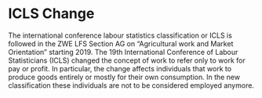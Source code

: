 # ICLS Change

The international conference labour statistics classification or ICLS is followed in the ZWE LFS Section AG on “Agricultural work and Market Orientation”  starting 2019. The 19th International Conference of Labour Statisticians (ICLS) changed the concept of work to refer only to work for pay or profit. In particular, the change affects individuals that work to produce goods entirely or mostly for their own consumption. In the new classification these individuals are not to be considered employed anymore. 


